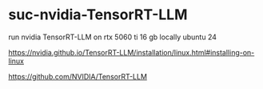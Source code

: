 # suc-nvidia-TensorRT-LLM
run nvidia TensorRT-LLM on rtx 5060 ti 16 gb locally ubuntu 24










https://nvidia.github.io/TensorRT-LLM/installation/linux.html#installing-on-linux




https://github.com/NVIDIA/TensorRT-LLM
